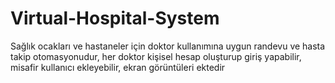 # Virtual-Hospital-System
 Sağlık ocakları ve hastaneler için doktor kullanımına uygun randevu ve hasta takip otomasyonudur, her doktor kişisel hesap oluşturup giriş yapabilir, misafir kullanıcı ekleyebilir, ekran görüntüleri ektedir
